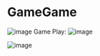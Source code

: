 # GameGame
![image](https://github.com/CrowHa/GameGame/assets/109425188/f1831704-f533-4fca-bc85-5955227a9247)
Game Play:
![image](https://github.com/CrowHa/GameGame/assets/109425188/9fd57be2-7b1e-46ee-a730-cd287b720dfa)

![image](https://github.com/CrowHa/GameGame/assets/109425188/dfacdd5e-f82d-426f-977d-a48eac51393c)


